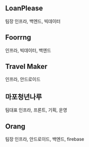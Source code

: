 ## LoanPlease
팀장
인프라, 백엔드, 빅데이터 

## Foorrng
인프라, 빅데이터, 백엔드 

## Travel Maker
인프라, 안드로이드 

## 마포청년나루 
팀대표
인프라, 프론트, 기획, 운영

## Orang
팀장
인프라, 안드로이드, 백엔드, firebase
